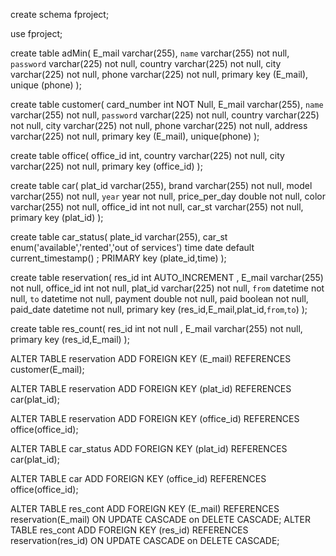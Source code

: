 create schema fproject;

use fproject;

create table adMin(
E_mail varchar(255),
`name` varchar(255) not null,
`password` varchar(225) not null,
country varchar(225) not null,
city  varchar(225) not null,
phone  varchar(225) not null,
primary key (E_mail),
unique (phone)
);

create table customer(
card_number int NOT Null,
E_mail varchar(255),
`name` varchar(255) not null,
`password` varchar(225) not null,
country varchar(225) not null,
city  varchar(225) not null,
phone  varchar(225) not null,
address  varchar(225) not null,
primary key (E_mail),
unique(phone)
);


create table office(
office_id int,
country varchar(225) not null,
city  varchar(225) not null,
primary key (office_id)
);


create table car(
plat_id varchar(255),
brand varchar(255) not null,
model varchar(255) not null,
`year` year not null,
price_per_day double not null,
color varchar(255) not null,
office_id int not null,
car_st varchar(255) not null,
primary key (plat_id)
);


create table car_status(
plate_id varchar(255),
car_st enum('available','rented','out of services')
time date default current_timestamp()	;
 PRIMARY key (plate_id,time)
);

create table reservation(
res_id int AUTO_INCREMENT ,
E_mail varchar(255) not null,
office_id int not null,
plat_id varchar(225) not null,
`from` datetime not null,
`to` datetime not null,
payment  double not null,
paid  boolean not null,
paid_date datetime not null,
primary key (res_id,E_mail,plat_id,`from`,`to`)
);

create table res_count(
res_id int not null ,
E_mail varchar(255) not null,
primary key (res_id,E_mail)
);


ALTER TABLE reservation
ADD FOREIGN KEY (E_mail) REFERENCES customer(E_mail);

ALTER TABLE reservation
ADD FOREIGN KEY (plat_id) REFERENCES car(plat_id);

ALTER TABLE reservation
ADD FOREIGN KEY (office_id) REFERENCES office(office_id);

ALTER TABLE car_status
ADD FOREIGN KEY (plat_id) REFERENCES car(plat_id);

ALTER TABLE car
ADD FOREIGN KEY (office_id) REFERENCES office(office_id);

ALTER TABLE res_cont ADD FOREIGN KEY (E_mail) REFERENCES reservation(E_mail) ON UPDATE CASCADE on DELETE CASCADE;
ALTER TABLE res_cont ADD FOREIGN KEY (res_id) REFERENCES reservation(res_id) ON UPDATE CASCADE on DELETE CASCADE;






